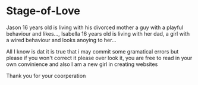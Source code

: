 # Stage-of-Love
Jason 16 years old is living with his divorced mother a guy with a playful behaviour and likes..., Isabella 16 years old is living with her dad, a girl with a wired behaviour and looks anoying to her...

All I know is dat it is true that i may commit some gramatical errors but please if you won't correct it please over look it,
you are free to read in your own convinience and also I am a new girl in creating websites

Thank you for your coorperation
